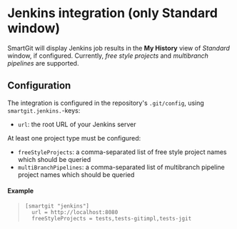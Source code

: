 # Jenkins integration (only Standard window)

SmartGit will display Jenkins job results in the **My History** view of
*Standard* window, if configured. Currently, *free style projects* and *multibranch pipelines* are supported.

## Configuration

The integration is configured in the repository's `.git/config`,
using `smartgit.jenkins.`-keys:

* `url`: the root URL of your Jenkins server

At least one project type must be configured:

* `freeStyleProjects`: a comma-separated list of free style project names which should be queried
* `multiBranchPipelines`: a comma-separated list of multibranch pipeline project names which should be queried

#### Example
>
>``` text
>[smartgit "jenkins"]
>   url = http://localhost:8080
>   freeStyleProjects = tests,tests-gitimpl,tests-jgit
>```
